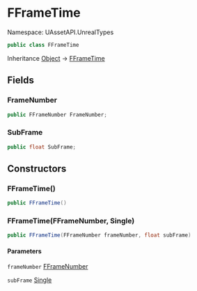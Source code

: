 # FFrameTime

Namespace: UAssetAPI.UnrealTypes

```csharp
public class FFrameTime
```

Inheritance [Object](https://docs.microsoft.com/en-us/dotnet/api/system.object) → [FFrameTime](./uassetapi.unrealtypes.fframetime.md)

## Fields

### **FrameNumber**

```csharp
public FFrameNumber FrameNumber;
```

### **SubFrame**

```csharp
public float SubFrame;
```

## Constructors

### **FFrameTime()**

```csharp
public FFrameTime()
```

### **FFrameTime(FFrameNumber, Single)**

```csharp
public FFrameTime(FFrameNumber frameNumber, float subFrame)
```

#### Parameters

`frameNumber` [FFrameNumber](./uassetapi.unrealtypes.fframenumber.md)<br>

`subFrame` [Single](https://docs.microsoft.com/en-us/dotnet/api/system.single)<br>
